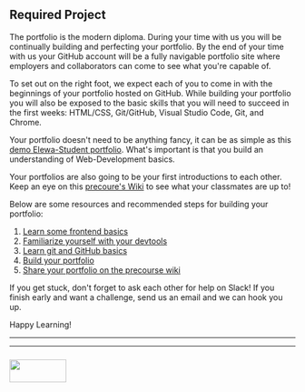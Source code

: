 ## Required Project

The portfolio is the modern diploma.  During your time with us you will be continually building and perfecting your portfolio. By the end of your time with us your GitHub account will be a fully navigable portfolio site where employers and collaborators can come to see what you're capable of. 

To set out on the right foot, we expect each of you to come in with the beginnings of your portfolio hosted on GitHub. While building your portfolio you will also be exposed to the basic skills that you will need to succeed in the first weeks: HTML/CSS, Git/GitHub, Visual Studio Code, Git, and Chrome.  

Your portfolio doesn't need to be anything fancy, it can be as simple as this [demo Elewa-Student portfolio](https://elewa-student.github.io).  What's important is that you build an understanding of Web-Development basics.  

Your portfolios are also going to be your first introductions to each other. Keep an eye on this [precoure's Wiki](https://github.com/elewa-academy/April-Precourse/wiki/) to see what your classmates are up to!


Below are some resources and recommended steps for building your portfolio:

1. [Learn some frontend basics](https://github.com/jankeLearning/apco-precourse/blob/master/required-project-resources/0-front-end-basics.md)
2. [Familiarize yourself with your devtools](https://github.com/jankeLearning/apco-precourse/blob/master/required-project-resources/1-dev-environment.md)
3. [Learn git and GitHub basics](https://github.com/jankeLearning/apco-precourse/blob/master/required-project-resources/2-git-and-hub.md)
4. [Build your portfolio](https://github.com/jankeLearning/apco-precourse/blob/master/required-project-resources/3-gh-portfolio.md)
5. [Share your portfolio on the precourse wiki](https://github.com/jankeLearning/apco-precourse/blob/master/required-project-resources/4-editing-github-wikis.md)


If you get stuck, don't forget to ask each other for help on Slack!
If you finish early and want a challenge, send us an email and we can hook you up.

Happy Learning!


___
___
### <a href="http://elewa.education/blog" target="_blank"><img src="https://user-images.githubusercontent.com/18554853/34921062-506450ae-f97d-11e7-875f-6feeb26ad72d.png" width="100" height="40"/></a>